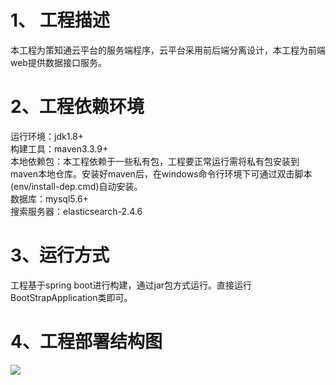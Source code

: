 # 1、 工程描述
本工程为策知通云平台的服务端程序，云平台采用前后端分离设计，本工程为前端web提供数据接口服务。
# 2、工程依赖环境
运行环境：jdk1.8+  
构建工具：maven3.3.9+  
本地依赖包：本工程依赖于一些私有包，工程要正常运行需将私有包安装到maven本地仓库。安装好maven后，在windows命令行环境下可通过双击脚本(env/install-dep.cmd)自动安装。  
数据库：mysql5.6+  
搜索服务器：elasticsearch-2.4.6

# 3、运行方式 #
工程基于spring boot进行构建，通过jar包方式运行。直接运行BootStrapApplication类即可。

# 4、工程部署结构图 #
![](https://i.imgur.com/x4m3CPO.png)